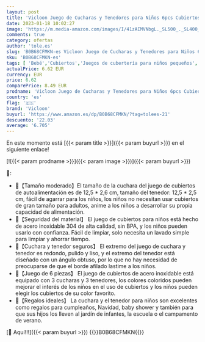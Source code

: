 ```yaml
---
layout: post
title: 'Vicloon Juego de Cucharas y Tenedores para Niños 6pcs Cubiertos Bebés Cubiertos Infantiles Acero Inoxidable con 3 Cucharas y 3 Tenedores para Niños Pequeños'
date: 2023-01-18 10:02:27
image: 'https://m.media-amazon.com/images/I/41zAIMVNbgL._SL500_._SL400_.jpg'
comments: true
category: ofertas
author: 'tole.es'
slug: 'B0B68CFMKN-es Vicloon Juego de Cucharas y Tenedores para Niños 6pcs...'
sku: 'B0B68CFMKN-es'
tags: [ 'Bebé','Cubiertos','Juegos de cubertería para niños pequeños','Lactancia y alimentación','Vajilla y cubiertos','bebés','vicloon','🇪🇸', ]
actualPrice: 6.62 EUR
currency: EUR
price: 6.62
comparePrice: 8.49 EUR
prodname: 'Vicloon Juego de Cucharas y Tenedores para Niños 6pcs Cubiertos Bebés Cubiertos Infantiles Acero Inoxidable con 3 Cucharas y 3 Tenedores para Niños Pequeños'
country: 'es'
flag: '🇪🇸'
brand: 'Vicloon'
buyurl: 'https://www.amazon.es/dp/B0B68CFMKN/?tag=tolees-21'
descuento: '22.03'
average: '6.705'
---
```


En este momento está [{{< param title >}}]({{< param buyurl >}}) en el siguiente enlace!

[![{{< param prodname >}}]({{< param image >}})]({{< param buyurl >}})

🔎:

- 🍴【Tamaño moderado】El tamaño de la cuchara del juego de cubiertos de autoalimentación es de 12,5 * 2,6 cm, tamaño del tenedor: 12,5 * 2,5 cm, fácil de agarrar para los niños, los niños no necesitan usar cubiertos de gran tamaño para adultos, anime a los niños a desarrollar su propia capacidad de alimentación.
- 🍴【Seguridad del material】 El juego de cubiertos para niños está hecho de acero inoxidable 304 de alta calidad, sin BPA, y los niños pueden usarlo con confianza. Fácil de limpiar, solo necesita un lavado simple para limpiar y ahorrar tiempo.
- 🍴【Cuchara y tenedor seguros】 El extremo del juego de cuchara y tenedor es redondo, pulido y liso, y el extremo del tenedor está diseñado con un ángulo obtuso, por lo que no hay necesidad de preocuparse de que el borde afilado lastime a los niños.
- 🍴【Juego de 6 piezas】 El juego de cubiertos de acero inoxidable está equipado con 3 cucharas y 3 tenedores, los colores coloridos pueden mejorar el interés de los niños en el uso de cubiertos y los niños pueden elegir los cubiertos de su color favorito.
- 🍴【Regalos ideales】 La cuchara y el tenedor para niños son excelentes como regalos para cumpleaños, Navidad, baby shower y también para que sus hijos los lleven al jardín de infantes, la escuela o el campamento de verano.

[🛒 Aquí!!!]({{< param buyurl >}})
{{<world>}}B0B68CFMKN{{</world>}}
